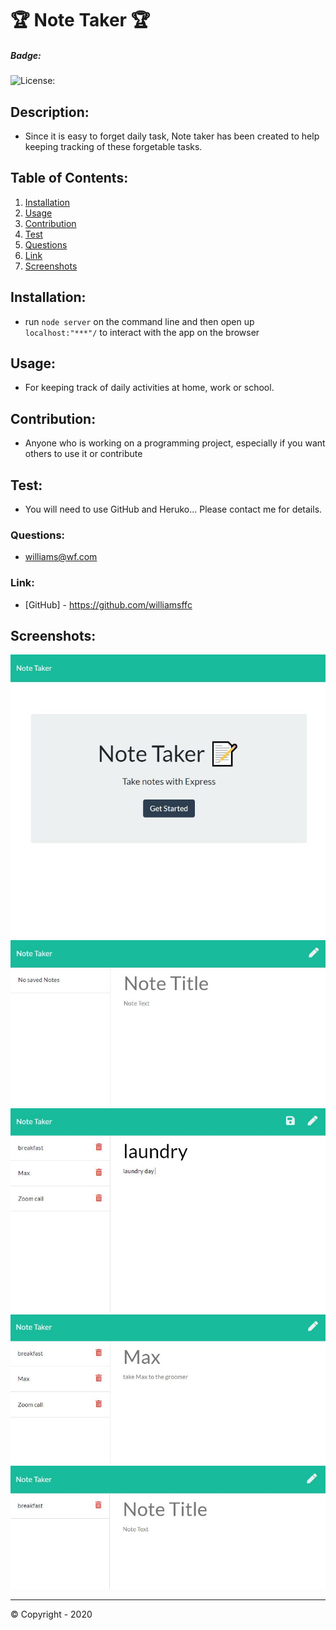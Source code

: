 
# 🏆 Note Taker 🏆

##### **Badge:**
![License: ](https://img.shields.io/badge/License-GPL3.0-green)


## **Description:**
* Since it is easy to forget daily task, Note taker has been created to help keeping tracking of these forgetable tasks.

## **Table of Contents:**
1. [Installation](#installation)
2. [Usage](#usage)
3. [Contribution](#contribution)
4. [Test](#test)
5. [Questions](#questions)
6. [Link](#link)
7. [Screenshots](#screenshots)

## **Installation:**
* run `node server` on the command line and then open up `localhost:"***"/`  to interact with the app on the browser

## **Usage:**
* For keeping track of daily activities at home, work or school.

## **Contribution:**
* Anyone who is working on a programming project, especially if you want others to use it or contribute

## **Test:**
* You will need to use GitHub and Heruko... Please contact me for details.

### **Questions:**
* williams@wf.com

### **Link:**
* [GitHub] - https://github.com/williamsffc

## **Screenshots:**
<img src="public/assets/pictures/note1.JPG">
<img src="public/assets/pictures/note2.JPG">
<img src="public/assets/pictures/note3.JPG">
<img src="public/assets/pictures/note4.JPG">
<img src="public/assets/pictures/note5.JPG">

-------------
© Copyright - 2020

